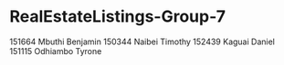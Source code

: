# RealEstateListings-Group-7
151664 Mbuthi Benjamin
150344 Naibei Timothy
152439 Kaguai Daniel
151115 Odhiambo Tyrone
